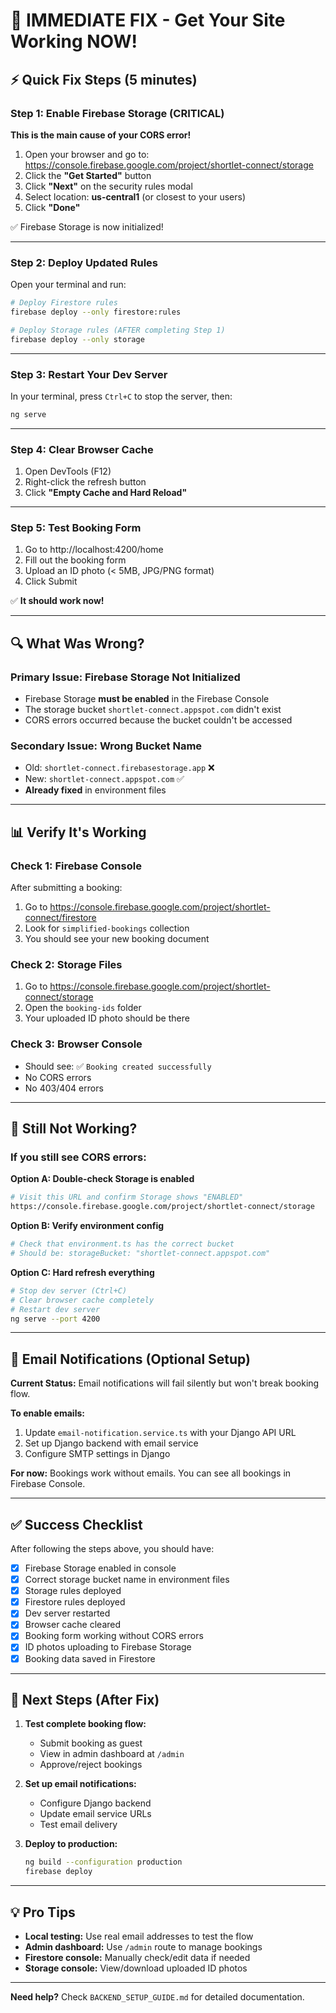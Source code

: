 # 🚀 IMMEDIATE FIX - Get Your Site Working NOW!

## ⚡ Quick Fix Steps (5 minutes)

### Step 1: Enable Firebase Storage (CRITICAL)
**This is the main cause of your CORS error!**

1. Open your browser and go to: https://console.firebase.google.com/project/shortlet-connect/storage
2. Click the **"Get Started"** button
3. Click **"Next"** on the security rules modal
4. Select location: **us-central1** (or closest to your users)
5. Click **"Done"**

✅ Firebase Storage is now initialized!

---

### Step 2: Deploy Updated Rules
Open your terminal and run:

```bash
# Deploy Firestore rules
firebase deploy --only firestore:rules

# Deploy Storage rules (AFTER completing Step 1)
firebase deploy --only storage
```

---

### Step 3: Restart Your Dev Server
In your terminal, press `Ctrl+C` to stop the server, then:

```bash
ng serve
```

---

### Step 4: Clear Browser Cache
1. Open DevTools (F12)
2. Right-click the refresh button
3. Click **"Empty Cache and Hard Reload"**

---

### Step 5: Test Booking Form
1. Go to http://localhost:4200/home
2. Fill out the booking form
3. Upload an ID photo (< 5MB, JPG/PNG format)
4. Click Submit

✅ **It should work now!**

---

## 🔍 What Was Wrong?

### Primary Issue: Firebase Storage Not Initialized
- Firebase Storage **must be enabled** in the Firebase Console
- The storage bucket `shortlet-connect.appspot.com` didn't exist
- CORS errors occurred because the bucket couldn't be accessed

### Secondary Issue: Wrong Bucket Name
- Old: `shortlet-connect.firebasestorage.app` ❌
- New: `shortlet-connect.appspot.com` ✅
- **Already fixed** in environment files

---

## 📊 Verify It's Working

### Check 1: Firebase Console
After submitting a booking:
1. Go to https://console.firebase.google.com/project/shortlet-connect/firestore
2. Look for `simplified-bookings` collection
3. You should see your new booking document

### Check 2: Storage Files
1. Go to https://console.firebase.google.com/project/shortlet-connect/storage
2. Open the `booking-ids` folder
3. Your uploaded ID photo should be there

### Check 3: Browser Console
- Should see: ✅ `Booking created successfully`
- No CORS errors
- No 403/404 errors

---

## 🐛 Still Not Working?

### If you still see CORS errors:

**Option A: Double-check Storage is enabled**
```bash
# Visit this URL and confirm Storage shows "ENABLED"
https://console.firebase.google.com/project/shortlet-connect/storage
```

**Option B: Verify environment config**
```bash
# Check that environment.ts has the correct bucket
# Should be: storageBucket: "shortlet-connect.appspot.com"
```

**Option C: Hard refresh everything**
```bash
# Stop dev server (Ctrl+C)
# Clear browser cache completely
# Restart dev server
ng serve --port 4200
```

---

## 📧 Email Notifications (Optional Setup)

**Current Status:** Email notifications will fail silently but won't break booking flow.

**To enable emails:**
1. Update `email-notification.service.ts` with your Django API URL
2. Set up Django backend with email service
3. Configure SMTP settings in Django

**For now:** Bookings work without emails. You can see all bookings in Firebase Console.

---

## ✅ Success Checklist

After following the steps above, you should have:

- [x] Firebase Storage enabled in console
- [x] Correct storage bucket name in environment files
- [x] Storage rules deployed
- [x] Firestore rules deployed
- [x] Dev server restarted
- [x] Browser cache cleared
- [x] Booking form working without CORS errors
- [x] ID photos uploading to Firebase Storage
- [x] Booking data saved in Firestore

---

## 🎉 Next Steps (After Fix)

1. **Test complete booking flow:**
   - Submit booking as guest
   - View in admin dashboard at `/admin`
   - Approve/reject bookings

2. **Set up email notifications:**
   - Configure Django backend
   - Update email service URLs
   - Test email delivery

3. **Deploy to production:**
   ```bash
   ng build --configuration production
   firebase deploy
   ```

---

## 💡 Pro Tips

- **Local testing:** Use real email addresses to test the flow
- **Admin dashboard:** Use `/admin` route to manage bookings
- **Firestore console:** Manually check/edit data if needed
- **Storage console:** View/download uploaded ID photos

---

**Need help?** Check `BACKEND_SETUP_GUIDE.md` for detailed documentation.
